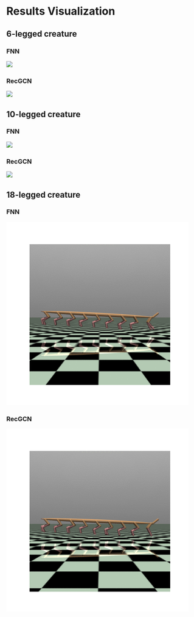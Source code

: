 # Results Visualization

## 6-legged creature

### FNN
![](gifs/dog6_env-fnn_a_animation.gif)
### RecGCN
![](gifs/dog6_env-recurrent_gcn_a_animation.gif)

## 10-legged creature

### FNN
![](gifs/dog10-fnn_mass4_animation.gif)
### RecGCN
![](gifs/dog10-recgcn_mass4_animation.gif)

## 18-legged creature

### FNN
![](gifs/dog18-fnn_animation.gif)
### RecGCN
![](gifs/dog18-recgcn_animation.gif)
